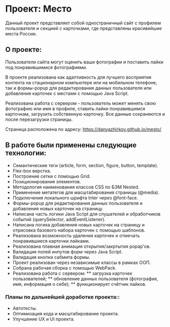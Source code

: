 # Проект: Место

Данный проект представляет собой одностраничный сайт с профилем пользователя и секцией с карточками, где представлены красивейшие места России.

## О проекте:

Пользователи сайта могут оценить ваши фотографии и поставить лайки под понравившимися фотографиями.

В проекте реализована как адаптивность для лучшего восприятия контента на стационарном компьютере или на мобильном телефоне, так и формы-popup для редактирования данных пользователя или добавления карточек с местами с помощью Java Script.

Реализована работа с сервером - пользователь может менять свою фотографию или имя в профиле, ставить лайки понравившимся карточкам, загрузить собственную карточку. Все данные сохраняются и после перезагрузки страницы.

Страница расположена по адресу: https://danyazhirkov.github.io/mesto/

## В работе были применены следующие технологии:

* Семантические теги (article, form, section, figure, button, template).
* Flex-box верстка.
* Построение сетки с помощью Grid.
* Позиционирования элементов.
* Методология наименования классов CSS по БЭМ Nested.
* Применение метатегов для масштабирования страницы (@media).
* Подключения локального шрифта Inter через @font-face.
* Формы-popup для редактирования данных пользователя и добавления новых карточек на страницу.
* Написана часть логики Java Script для слушателей и обработчиков событий (querySelector, addEventListener).
* Написана логика добавления новых карточек на страницу и отрисовка базового набора карточек с помощью шаблонов.
* Реализована возможность удаления карточек и отмечать понравившиеся карточки лайками.
* Реализована плавная анимация открытия/закртытия popap'ов.
* Валидация полей инпутов форм через Java Script.
* Валидация кнопки сабмита формы.
* Проект реализован через независимые классы в рамках ООП.
* Собрана рабочая сборка с помощью WebPack.
* Реализована работа с сервером:
** загрузка карточек пользователей;
** обновление данных пользователя (фотография, имя, информация о себе);
** функционирует счётчик лайков.
### Планы по дальнейшей доработке проекта::

* Автотесты.
* Оптимизация кода и масштабирование проекта.
* Улучшение UX и UI проекта.
